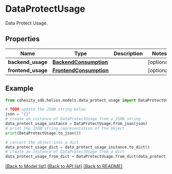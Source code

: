 # DataProtectUsage

Data Protect Usage.

## Properties

Name | Type | Description | Notes
------------ | ------------- | ------------- | -------------
**backend_usage** | [**BackendConsumption**](BackendConsumption.md) |  | [optional] 
**frontend_usage** | [**FrontendConsumption**](FrontendConsumption.md) |  | [optional] 

## Example

```python
from cohesity_sdk.helios.models.data_protect_usage import DataProtectUsage

# TODO update the JSON string below
json = "{}"
# create an instance of DataProtectUsage from a JSON string
data_protect_usage_instance = DataProtectUsage.from_json(json)
# print the JSON string representation of the object
print(DataProtectUsage.to_json())

# convert the object into a dict
data_protect_usage_dict = data_protect_usage_instance.to_dict()
# create an instance of DataProtectUsage from a dict
data_protect_usage_from_dict = DataProtectUsage.from_dict(data_protect_usage_dict)
```
[[Back to Model list]](../README.md#documentation-for-models) [[Back to API list]](../README.md#documentation-for-api-endpoints) [[Back to README]](../README.md)


